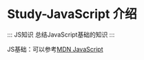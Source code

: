# Study-JavaScript 介绍

::: JS知识
总结JavaScript基础的知识
:::

JS基础：可以参考<a href="https://developer.mozilla.org/zh-CN/docs/Web/JavaScript" target="_blank">MDN JavaScript</a>



